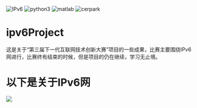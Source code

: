 ![IPv6](https://www.ipv6ready.org/images/logo.jpg)
![python3](https://www.python.org/static/community_logos/python-logo.png)
![matlab](https://cn.mathworks.com/includes_content/nextgen/images/bg_header_mwlogo_notag.jpg)
![cerpark](http://www.cerpark.com/hulianwang/css/images/logo.png)


# ipv6Project
这是关于“第三届下一代互联网技术创新大赛”项目的一些成果，比赛主要围绕IPv6网进行，比赛终有结束的时候，但是项目的仍在继续，学习无止境。

# 以下是关于IPv6网
![](https://gss1.bdstatic.com/9vo3dSag_xI4khGkpoWK1HF6hhy/baike/c0%3Dbaike80%2C5%2C5%2C80%2C26/sign=0e7c794b3dfae6cd18b9a3336eda6441/eaf81a4c510fd9f94e7dcd152d2dd42a2834a460.jpg)
